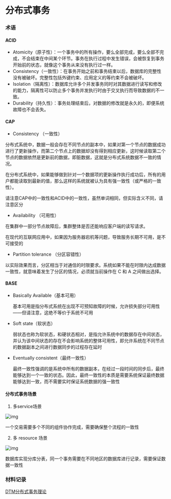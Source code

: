# 分布式事务

### 术语

#### ACID

* Atomicity（原子性）：一个事务中的所有操作，要么全部完成，要么全部不完成，不会结束在中间某个环节。事务在执行过程中发生错误，会被恢复到事务开始前的状态，就像这个事务从来没有执行过一样。
* Consistency（一致性）：在事务开始之前和事务结束以后，数据库的完整性没有被破坏。完整性包括外键约束、应用定义的等约束不会被破坏。
* Isolation（隔离性）：数据库允许多个并发事务同时对其数据进行读写和修改的能力，隔离性可以防止多个事务并发执行时由于交叉执行而导致数据的不一致。
* Durability（持久性）：事务处理结束后，对数据的修改就是永久的，即便系统故障也不会丢失。

#### CAP

* Consistency （一致性）

分布式系统中，数据一般会存在不同节点的副本中，如果对第一个节点的数据成功进行了更新操作，而第二个节点上的数据却没有得到相应更新，这时候读取第二个节点的数据依然是更新前的数据，即脏数据，这就是分布式系统数据不一致的情况。

在分布式系统中，如果能够做到针对一个数据项的更新操作执行成功后，所有的用户都能读取到最新的值，那么这样的系统就被认为具有强一致性（或严格的一致性）。

请注意CAP中的一致性和ACID中的一致性，虽然单词相同，但实际含义不同，请注意区分

* Availability （可用性）

在集群中一部分节点故障后，集群整体是否还能响应客户端的读写请求。

在现代的互联网应用中，如果因为服务器宕机等问题，导致服务长期不可用，是不可接受的

* Partition tolerance （分区容错性）

以实际效果而言，分区相当于对通信的时限要求。系统如果不能在时限内达成数据一致性，就意味着发生了分区的情况，必须就当前操作在 C 和 A 之间做出选择。

#### BASE

*   Basically Available（基本可用）

    基本可用是指分布式系统在出现不可预知故障的时候，允许损失部分可用性——但请注意，这绝不等价于系统不可用
*   Soft state（软状态）

    弱状态也称为软状态，和硬状态相对，是指允许系统中的数据存在中间状态，并认为该中间状态的存在不会影响系统的整体可用性，即允许系统在不同节点的数据副本之间进行数据同步的过程存在延时
*   Eventually consistent（最终一致性）

    最终一致性强调的是系统中所有的数据副本，在经过一段时间的同步后，最终能够达到一个一致的状态。因此，最终一致性的本质是需要系统保证最终数据能够达到一致，而不需要实时保证系统数据的强一致性

#### 分布式事务场景

1. 多service场景

![img](https://p1-jj.byteimg.com/tos-cn-i-t2oaga2asx/gold-user-assets/2018/7/26/164d6783a9e3f959\~tplv-t2oaga2asx-zoom-in-crop-mark:4536:0:0:0.awebp)

一个交易需要多个不同的组件协作完成，需要确保整个流程的一致性

2. 多 resource 场景

![img](https://p1-jj.byteimg.com/tos-cn-i-t2oaga2asx/gold-user-assets/2018/7/26/164d67e0c6026ac4\~tplv-t2oaga2asx-zoom-in-crop-mark:4536:0:0:0.awebp)

数据库实现分库分表，同一个事务需要在不同地区的数据库进行记录，需要保证数据一致性

### 材料记录

[DTM分布式事务理论](https://dtm.pub/practice/theory.html#%E5%88%86%E5%B8%83%E5%BC%8F%E7%90%86%E8%AE%BA)
